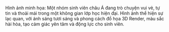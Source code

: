 Hình ảnh minh họa: Một nhóm sinh viên châu Á đang trò chuyện vui vẻ, tự tin và thoải mái trong một không gian lớp học hiện đại. Hình ảnh thể hiện sự lạc quan, với ánh sáng tươi sáng và phong cách đồ họa 3D Render, màu sắc hài hòa, tạo cảm giác yên tâm và động lực cho sinh viên.